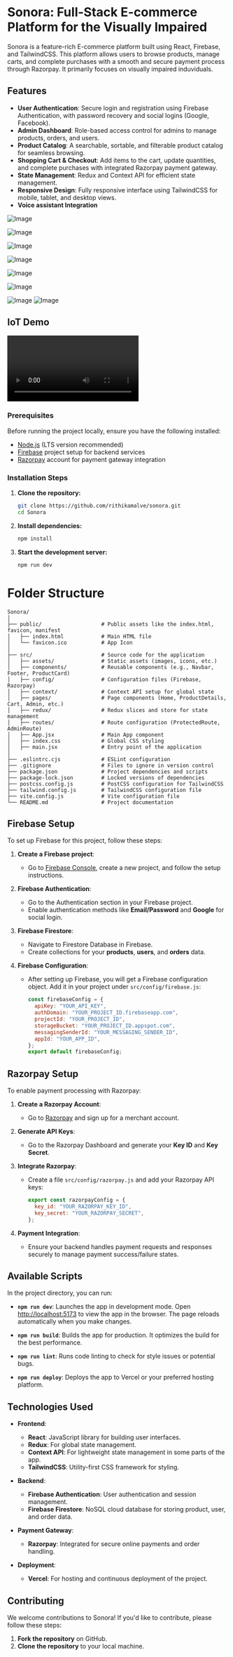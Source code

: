 # Sonora: Full-Stack E-commerce Platform for the  Visually Impaired

Sonora is a feature-rich E-commerce platform built using React, Firebase, and TailwindCSS. This platform allows users to browse products, manage carts, and complete purchases with a smooth and secure payment process through Razorpay. It primarily focuses on visually impaired induviduals.

## Features

- **User Authentication**: Secure login and registration using Firebase Authentication, with password recovery and social logins (Google, Facebook).
- **Admin Dashboard**: Role-based access control for admins to manage products, orders, and users.
- **Product Catalog**: A searchable, sortable, and filterable product catalog for seamless browsing.
- **Shopping Cart & Checkout**: Add items to the cart, update quantities, and complete purchases with integrated Razorpay payment gateway.
- **State Management**: Redux and Context API for efficient state management.
- **Responsive Design**: Fully responsive interface using TailwindCSS for mobile, tablet, and desktop views.
- **Voice assistant Integration**

![Image](https://github.com/user-attachments/assets/f993149e-1c84-4acc-aa15-59c7c1587536)

![Image](https://github.com/user-attachments/assets/128ac81a-d604-4e1d-998e-f7023423e708)

![Image](https://github.com/user-attachments/assets/377a9fe7-9ae3-46e3-973a-cc2ab654dd08)

![Image](https://github.com/user-attachments/assets/4fe88263-3aff-458f-86de-10f64b135bf0)

![Image](https://github.com/user-attachments/assets/f645ab01-45f6-4267-ad94-0e868f4b6abd)

![Image](https://github.com/user-attachments/assets/e2f824e1-504c-4e6e-8fc5-98917a5ca0ac)

![Image](https://github.com/user-attachments/assets/5336ced4-4407-4686-880c-74b31bd6dc09)
![Image](https://github.com/user-attachments/assets/70cb4207-af09-4cb5-9270-4852d6b46e2e)

## IoT Demo
![View the video](.\IoT_demo.mp4)

### Prerequisites

Before running the project locally, ensure you have the following installed:

- [Node.js](https://nodejs.org/en/download/) (LTS version recommended)
- [Firebase](https://firebase.google.com/) project setup for backend services
- [Razorpay](https://razorpay.com/) account for payment gateway integration

### Installation Steps

1. **Clone the repository:**

   ```bash
   git clone https://github.com/rithikamalve/sonora.git
   cd Sonora
2. **Install dependencies:**

    ```bash
   npm install
3. **Start the development server:**
   ```bash
   npm run dev

# Folder Structure
    
    Sonora/
    │
    ├── public/                   # Public assets like the index.html, favicon, manifest
    │   ├── index.html            # Main HTML file
    │   └── favicon.ico           # App Icon
    │
    ├── src/                      # Source code for the application
    │   ├── assets/               # Static assets (images, icons, etc.)
    │   ├── components/           # Reusable components (e.g., Navbar, Footer, ProductCard)
    │   ├── config/               # Configuration files (Firebase, Razorpay)
    │   ├── context/              # Context API setup for global state
    │   ├── pages/                # Page components (Home, ProductDetails, Cart, Admin, etc.)
    │   ├── redux/                # Redux slices and store for state management
    │   ├── routes/               # Route configuration (ProtectedRoute, AdminRoute)
    │   ├── App.jsx               # Main App component
    │   ├── index.css             # Global CSS styling
    │   ├── main.jsx              # Entry point of the application
    │
    ├── .eslintrc.cjs             # ESLint configuration
    ├── .gitignore                # Files to ignore in version control
    ├── package.json              # Project dependencies and scripts
    ├── package-lock.json         # Locked versions of dependencies
    ├── postcss.config.js         # PostCSS configuration for TailwindCSS
    ├── tailwind.config.js        # TailwindCSS configuration file
    ├── vite.config.js            # Vite configuration file
    └── README.md                 # Project documentation
      

    
    
## Firebase Setup

To set up Firebase for this project, follow these steps:

1. **Create a Firebase project**:
   - Go to [Firebase Console](https://console.firebase.google.com/), create a new project, and follow the setup instructions.

2. **Firebase Authentication**:
   - Go to the Authentication section in your Firebase project.
   - Enable authentication methods like **Email/Password** and **Google** for social login.
   
3. **Firebase Firestore**:
   - Navigate to Firestore Database in Firebase.
   - Create collections for your **products**, **users**, and **orders** data.

4. **Firebase Configuration**:
   - After setting up Firebase, you will get a Firebase configuration object. Add it in your project under `src/config/firebase.js`:
     ```js
     const firebaseConfig = {
       apiKey: "YOUR_API_KEY",
       authDomain: "YOUR_PROJECT_ID.firebaseapp.com",
       projectId: "YOUR_PROJECT_ID",
       storageBucket: "YOUR_PROJECT_ID.appspot.com",
       messagingSenderId: "YOUR_MESSAGING_SENDER_ID",
       appId: "YOUR_APP_ID",
     };
     export default firebaseConfig;
     ```

## Razorpay Setup

To enable payment processing with Razorpay:

1. **Create a Razorpay Account**:
   - Go to [Razorpay](https://razorpay.com/) and sign up for a merchant account.

2. **Generate API Keys**:
   - Go to the Razorpay Dashboard and generate your **Key ID** and **Key Secret**.

3. **Integrate Razorpay**:
   - Create a file `src/config/razorpay.js` and add your Razorpay API keys:
     ```js
     export const razorpayConfig = {
       key_id: "YOUR_RAZORPAY_KEY_ID",
       key_secret: "YOUR_RAZORPAY_SECRET",
     };
     ```

4. **Payment Integration**:
   - Ensure your backend handles payment requests and responses securely to manage payment success/failure states.

## Available Scripts

In the project directory, you can run:

- **`npm run dev`**: Launches the app in development mode. Open [http://localhost:5173](http://localhost:5173) to view the app in the browser. The page reloads automatically when you make changes.

- **`npm run build`**: Builds the app for production. It optimizes the build for the best performance.

- **`npm run lint`**: Runs code linting to check for style issues or potential bugs.

- **`npm run deploy`**: Deploys the app to Vercel or your preferred hosting platform.

## Technologies Used

- **Frontend**: 
  - **React**: JavaScript library for building user interfaces.
  - **Redux**: For global state management.
  - **Context API**: For lightweight state management in some parts of the app.
  - **TailwindCSS**: Utility-first CSS framework for styling.

- **Backend**:
  - **Firebase Authentication**: User authentication and session management.
  - **Firebase Firestore**: NoSQL cloud database for storing product, user, and order data.

- **Payment Gateway**:
  - **Razorpay**: Integrated for secure online payments and order handling.

- **Deployment**:
  - **Vercel**: For hosting and continuous deployment of the project.

## Contributing

We welcome contributions to Sonora! If you'd like to contribute, please follow these steps:

1. **Fork the repository** on GitHub.
2. **Clone the repository** to your local machine.


